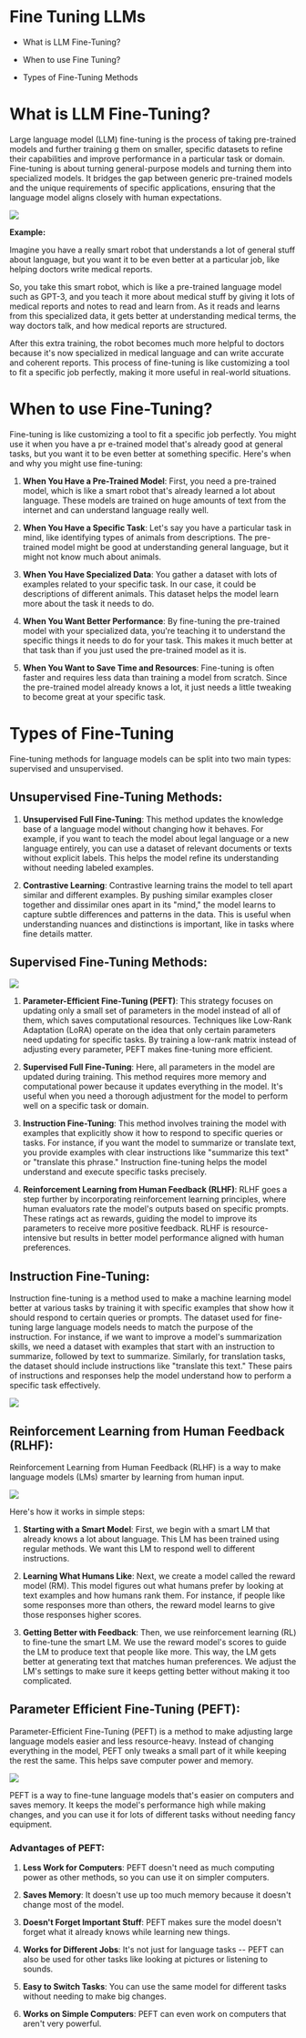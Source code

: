# **Fine Tuning LLMs**

-   What is LLM Fine-Tuning?

-   When to use Fine Tuning?

-   Types of Fine-Tuning Methods

# **What is LLM Fine-Tuning?**

Large language model (LLM) fine-tuning is the process of taking
pre-trained models and further training g them on smaller, specific
datasets to refine their capabilities and improve performance in a
particular task or domain. Fine-tuning is about turning general-purpose
models and turning them into specialized models. It bridges the gap
between generic pre-trained models and the unique requirements of
specific applications, ensuring that the language model aligns closely
with human expectations.

![](assets/media/image1.png)

**Example:**

Imagine you have a really smart robot that understands a lot of general
stuff about language, but you want it to be even better at a particular
job, like helping doctors write medical reports.

So, you take this smart robot, which is like a pre-trained language
model such as GPT-3, and you teach it more about medical stuff by giving
it lots of medical reports and notes to read and learn from. As it reads
and learns from this specialized data, it gets better at understanding
medical terms, the way doctors talk, and how medical reports are
structured.

After this extra training, the robot becomes much more helpful to
doctors because it\'s now specialized in medical language and can write
accurate and coherent reports. This process of fine-tuning is like
customizing a tool to fit a specific job perfectly, making it more
useful in real-world situations.

# **When to use Fine-Tuning?**

Fine-tuning is like customizing a tool to fit a specific job perfectly.
You might use it when you have a pr e-trained model that\'s already good
at general tasks, but you want it to be even better at something
specific. Here\'s when and why you might use fine-tuning:

1.  **When You Have a Pre-Trained Model**: First, you need a pre-trained
    model, which is like a smart robot that\'s already learned a lot
    about language. These models are trained on huge amounts of text
    from the internet and can understand language really well.

2.  **When You Have a Specific Task**: Let\'s say you have a particular
    task in mind, like identifying types of animals from descriptions.
    The pre-trained model might be good at understanding general
    language, but it might not know much about animals.

3.  **When You Have Specialized Data**: You gather a dataset with lots
    of examples related to your specific task. In our case, it could be
    descriptions of different animals. This dataset helps the model
    learn more about the task it needs to do.

4.  **When You Want Better Performance**: By fine-tuning the pre-trained
    model with your specialized data, you\'re teaching it to understand
    the specific things it needs to do for your task. This makes it much
    better at that task than if you just used the pre-trained model as
    it is.

5.  **When You Want to Save Time and Resources**: Fine-tuning is often
    faster and requires less data than training a model from scratch.
    Since the pre-trained model already knows a lot, it just needs a
    little tweaking to become great at your specific task.

# **Types of Fine-Tuning**

Fine-tuning methods for language models can be split into two main
types: supervised and unsupervised.

## **Unsupervised Fine-Tuning Methods:**

1.  **Unsupervised Full Fine-Tuning**: This method updates the knowledge
    base of a language model without changing how it behaves. For
    example, if you want to teach the model about legal language or a
    new language entirely, you can use a dataset of relevant documents
    or texts without explicit labels. This helps the model refine its
    understanding without needing labeled examples.

2.  **Contrastive Learning**: Contrastive learning trains the model to
    tell apart similar and different examples. By pushing similar
    examples closer together and dissimilar ones apart in its \"mind,\"
    the model learns to capture subtle differences and patterns in the
    data. This is useful when understanding nuances and distinctions is
    important, like in tasks where fine details matter.

## **Supervised Fine-Tuning Methods**:

![](assets/media/image2.png)

1.  **Parameter-Efficient Fine-Tuning (PEFT)**: This strategy focuses on
    updating only a small set of parameters in the model instead of all
    of them, which saves computational resources. Techniques like
    Low-Rank Adaptation (LoRA) operate on the idea that only certain
    parameters need updating for specific tasks. By training a low-rank
    matrix instead of adjusting every parameter, PEFT makes fine-tuning
    more efficient.

2.  **Supervised Full Fine-Tuning**: Here, all parameters in the model
    are updated during training. This method requires more memory and
    computational power because it updates everything in the model.
    It\'s useful when you need a thorough adjustment for the model to
    perform well on a specific task or domain.

3.  **Instruction Fine-Tuning**: This method involves training the model
    with examples that explicitly show it how to respond to specific
    queries or tasks. For instance, if you want the model to summarize
    or translate text, you provide examples with clear instructions like
    \"summarize this text\" or \"translate this phrase.\" Instruction
    fine-tuning helps the model understand and execute specific tasks
    precisely.

4.  **Reinforcement Learning from Human Feedback (RLHF)**: RLHF goes a
    step further by incorporating reinforcement learning principles,
    where human evaluators rate the model\'s outputs based on specific
    prompts. These ratings act as rewards, guiding the model to improve
    its parameters to receive more positive feedback. RLHF is
    resource-intensive but results in better model performance aligned
    with human preferences.

## **Instruction Fine-Tuning**:

Instruction fine-tuning is a method used to make a machine learning
model better at various tasks by training it with specific examples that
show how it should respond to certain queries or prompts. The dataset
used for fine-tuning large language models needs to match the purpose of
the instruction. For instance, if we want to improve a model\'s
summarization skills, we need a dataset with examples that start with an
instruction to summarize, followed by text to summarize. Similarly, for
translation tasks, the dataset should include instructions like
\"translate this text.\" These pairs of instructions and responses help
the model understand how to perform a specific task effectively.

![](assets/media/image3.png)

## **Reinforcement Learning from Human Feedback (RLHF)**:

Reinforcement Learning from Human Feedback (RLHF) is a way to make
language models (LMs) smarter by learning from human input.

![](assets/media/image4.png)

Here\'s how it works in simple steps:

1.  **Starting with a Smart Model**: First, we begin with a smart LM
    that already knows a lot about language. This LM has been trained
    using regular methods. We want this LM to respond well to different
    instructions.

2.  **Learning What Humans Like**: Next, we create a model called the
    reward model (RM). This model figures out what humans prefer by
    looking at text examples and how humans rank them. For instance, if
    people like some responses more than others, the reward model learns
    to give those responses higher scores.

3.  **Getting Better with Feedback**: Then, we use reinforcement
    learning (RL) to fine-tune the smart LM. We use the reward model\'s
    scores to guide the LM to produce text that people like more. This
    way, the LM gets better at generating text that matches human
    preferences. We adjust the LM\'s settings to make sure it keeps
    getting better without making it too complicated.

## **Parameter Efficient Fine-Tuning (PEFT)**:

Parameter-Efficient Fine-Tuning (PEFT) is a method to make adjusting
large language models easier and less resource-heavy. Instead of
changing everything in the model, PEFT only tweaks a small part of it
while keeping the rest the same. This helps save computer power and
memory.

![](assets/media/image5.png)

PEFT is a way to fine-tune language models that\'s easier on computers
and saves memory. It keeps the model\'s performance high while making
changes, and you can use it for lots of different tasks without needing
fancy equipment.

### **Advantages of PEFT**:

1.  **Less Work for Computers**: PEFT doesn\'t need as much computing
    power as other methods, so you can use it on simpler computers.

2.  **Saves Memory**: It doesn\'t use up too much memory because it
    doesn\'t change most of the model.

3.  **Doesn\'t Forget Important Stuff**: PEFT makes sure the model
    doesn\'t forget what it already knows while learning new things.

4.  **Works for Different Jobs**: It\'s not just for language tasks --
    PEFT can also be used for other tasks like looking at pictures or
    listening to sounds.

5.  **Easy to Switch Tasks**: You can use the same model for different
    tasks without needing to make big changes.

6.  **Works on Simple Computers**: PEFT can even work on computers that
    aren\'t very powerful.
